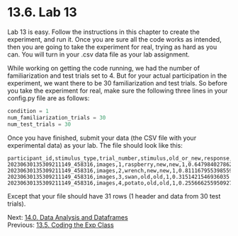 # 13.6. Lab 13

Lab 13 is easy. Follow the instructions in this chapter to create the experiment, and run it. Once you are 
sure all the code works as intended, then you are going to take the experiment for real, trying as hard as you can.
You will turn in your .csv data file as your lab assignment.


While working on getting the code running, we had the number of familiarization and test trials set to 4.
But for your actual participation in the experiment, we want there to be 30 familiarization and test trials.
So before you take the experiment for real, make sure the following three lines in your config.py file are as follows:
```python
condition = 1
num_familiarization_trials = 30
num_test_trials = 30
```

 Once you have finished, submit your data (the CSV file with your experimental data) as your lab. 
 The file should look like this:
```csv
participant_id,stimulus_type,trial_number,stimulus,old_or_new,response,correct,rt
20230630135309211149_458316,images,1,raspberry,new,new,1,0.6479840278625488
20230630135309211149_458316,images,2,wrench,new,new,1,0.8111679553985596
20230630135309211149_458316,images,3,swan,old,old,1,0.3151421546936035
20230630135309211149_458316,images,4,potato,old,old,1,0.25566625595092773
```
Except that your file should have 31 rows (1 header and data from 30 test trials).

Next: [14.0. Data Analysis and Dataframes](../CH14/14.0.%20Data%20Analysis%20and%20Dataframes.md)<br>
Previous: [13.5. Coding the Exp Class](13.5.%20Coding%20the%20Exp%20Class.md)
